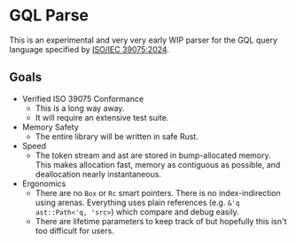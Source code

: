 # GQL Parse

This is an experimental and very very early WIP parser for the GQL query language specified by [ISO/IEC 39075:2024](https://www.iso.org/obp/ui/#iso:std:iso-iec:39075:ed-1:v1:en).

## Goals

* Verified ISO 39075 Conformance
  * This is a long way away.
  * It will require an extensive test suite.
* Memory Safety
  * The entire library will be written in safe Rust.
* Speed
  * The token stream and ast are stored in bump-allocated memory. This makes allocation fast, memory as contiguous as possible, and deallocation nearly instantaneous.  
* Ergonomics
  * There are no `Box` or `Rc` smart pointers. There is no index-indirection using arenas. Everything uses plain references (e.g. `&'q ast::Path<'q, 'src>`) which compare and debug easily.
  * There are lifetime parameters to keep track of but hopefully this isn't too difficult for users.